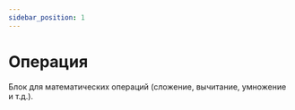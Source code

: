 ```yaml
---
sidebar_position: 1
---
```


# Операция

Блок для математических операций (сложение, вычитание, умножение и т.д.).
